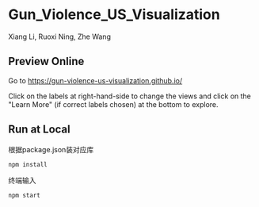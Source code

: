 # Gun_Violence_US_Visualization
Xiang Li, Ruoxi Ning, Zhe Wang

## Preview Online

Go to https://gun-violence-us-visualization.github.io/

Click on the labels at right-hand-side to change the views and click on the "Learn More" (if correct labels chosen) at the bottom to explore.

## Run at Local

根据package.json装对应库

```shell
npm install
```

终端输入

```zsh
npm start
```

